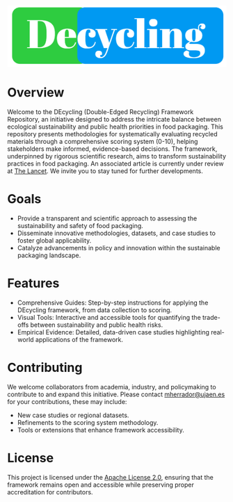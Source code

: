 ![DEcycling Framework](logo.png)

# Overview
Welcome to the DEcycling (Double-Edged Recycling) Framework Repository, an initiative designed to address the intricate balance between ecological sustainability and public health priorities in food packaging. This repository presents methodologies for systematically evaluating recycled materials through a comprehensive scoring system (0-10), helping stakeholders make informed, evidence-based decisions. The framework, underpinned by rigorous scientific research, aims to transform sustainability practices in food packaging. An associated article is currently under review at [The Lancet](https://www.thelancet.com/). We invite you to stay tuned for further developments.

# Goals
- Provide a transparent and scientific approach to assessing the sustainability and safety of food packaging.
- Disseminate innovative methodologies, datasets, and case studies to foster global applicability.
- Catalyze advancements in policy and innovation within the sustainable packaging landscape.

# Features
- Comprehensive Guides: Step-by-step instructions for applying the DEcycling framework, from data collection to scoring.
- Visual Tools: Interactive and accessible tools for quantifying the trade-offs between sustainability and public health risks.
- Empirical Evidence: Detailed, data-driven case studies highlighting real-world applications of the framework.

# Contributing
We welcome collaborators from academia, industry, and policymaking to contribute to and expand this initiative. Please contact mherrador@ujaen.es for your contributions, these may include:
- New case studies or regional datasets.
- Refinements to the scoring system methodology.
- Tools or extensions that enhance framework accessibility.

# License
This project is licensed under the [Apache License 2.0](https://github.com/linacquest/DEcycling/blob/main/LICENSE), ensuring that the framework remains open and accessible while preserving proper accreditation for contributors.
